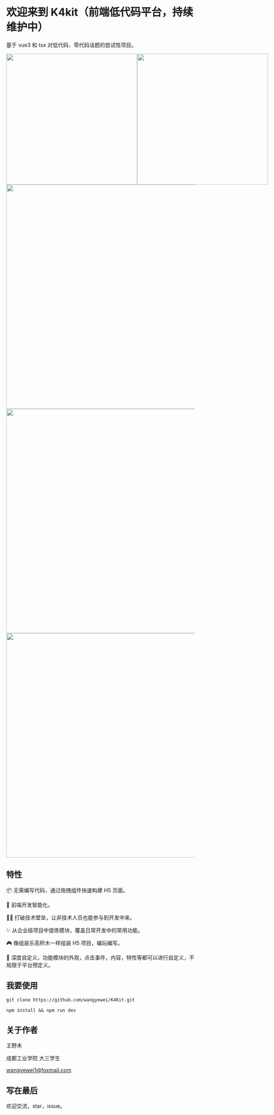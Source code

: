 <!--
 * @Author: YeWei Wang
 * @Date: 2022-01-04 16:00:28
 * @WeChat: Studio06k4
 * @Motto: 求知若渴，虚心若愚
 * @Description:
 * @LastEditTime: 2022-03-11 15:30:53
 * @Version: K4Kit | 智慧低代码平台
 * @FilePath: \k4kit\README.md
-->

# 欢迎来到 K4kit（前端低代码平台，持续维护中）

基于 vue3 和 tsx 对低代码、零代码话题的尝试性项目。

<div style="display: flex;">
  <img src="https://user-images.githubusercontent.com/49926816/157836956-c6a0ef87-cc3c-4142-8e9c-a5b39ace2137.png" width="350px" />  
  <img src="https://user-images.githubusercontent.com/49926816/157837063-95f457c7-aa42-4d08-82e6-1acbf4a62a98.png" width="350px" />
</div>

<img src="https://user-images.githubusercontent.com/49926816/157820089-92634e8d-5b49-41fd-b2de-be701fa33dad.png" width="600px" />

<img src="https://user-images.githubusercontent.com/49926816/157820129-801985a6-5927-4beb-b665-ffcf4dd0febd.png" width="600px" />

<img src="https://user-images.githubusercontent.com/49926816/157820227-1186aa5d-128f-4537-9914-70fbf6b977eb.png" width="600px" />

## 特性

📦 无需编写代码，通过拖拽组件快速构建 H5 页面。

🌟 前端开发智能化。

👩‍💻 打破技术壁垒，让非技术人员也能参与到开发中来。

✨ 从企业级项目中提炼模块，覆盖日常开发中的常用功能。

🎮 像组装乐高积木一样组装 H5 项目，编玩编写。

🌈 深度自定义，功能模块的外观，点击事件，内容，特性等都可以进行自定义，不局限于平台预定义。

## 我要使用

`git clone https://github.com/wangyewei/K4Kit.git`

`npm install && npm run dev`

## 关于作者

王野未

成都工业学院 大三学生

wangyewei1@foxmail.com

## 写在最后

欢迎交流，star，issue。

